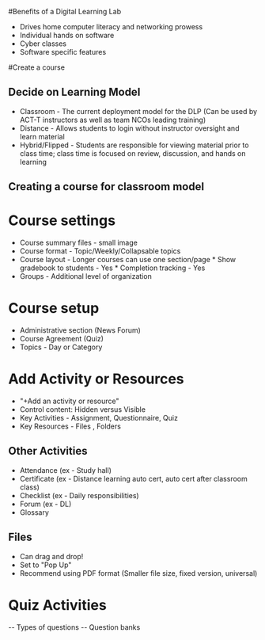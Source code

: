 #Benefits of a Digital Learning Lab
- Drives home computer literacy and networking prowess
- Individual hands on software
- Cyber classes
- Software specific features



#Create a course



## Decide on Learning Model

 * Classroom - The current deployment model for the DLP (Can be used by ACT-T instructors as well as team NCOs leading training)
 * Distance - Allows students to login without instructor oversight and learn material
 * Hybrid/Flipped - Students are responsible for viewing material prior to class time; class time is focused on review, discussion, and hands on learning


## Creating a course for classroom model
# Course settings
 * Course summary files - small image
 * Course format - Topic/Weekly/Collapsable topics
 * Course layout - Longer courses can use one section/page
		* Show gradebook to students - Yes
		* Completion tracking - Yes
 * Groups - Additional level of organization



# Course setup
 * Administrative section (News Forum)
 * Course Agreement (Quiz)
 * Topics - Day or Category



# Add Activity or Resources
 * "+Add an activity or resource"
 * Control content: Hidden versus Visible
 * Key Activities - Assignment, Questionnaire, Quiz
 * Key Resources - Files , Folders

## Other Activities
 * Attendance (ex - Study hall)
 * Certificate (ex - Distance learning auto cert, auto cert after classroom class)
 * Checklist (ex - Daily responsibilities)
 * Forum (ex - DL)
 * Glossary 

## Files
 * Can drag and drop!
 * Set to "Pop Up"
 * Recommend using PDF format (Smaller file size, fixed version, universal)



# Quiz Activities
-- Types of questions
-- Question banks
